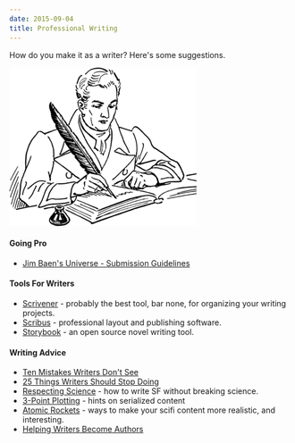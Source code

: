 ```yaml
---
date: 2015-09-04
title: Professional Writing
---
```


How do you make it as a writer? Here's some suggestions.

<!-- more -->

![Quill](/assets/art/quill.png)

#### Going Pro

* [Jim Baen's Universe - Submission Guidelines](http://www.baensuniverse.com/subguide.html)

#### Tools For Writers

* [Scrivener](http://www.literatureandlatte.com/) - probably the best tool, bar none, for organizing your writing projects.
* [Scribus](http://www.scribus.net/canvas/Scribus) - professional layout and publishing software.
* [Storybook](http://www.novelist.ch/joomla/) - an open source novel writing tool.

#### Writing Advice

* [Ten Mistakes Writers Don't See](http://www.holtuncensored.com/hu/the-ten-mistakes/)
* [25 Things Writers Should Stop Doing](http://terribleminds.com/ramble/2012/01/03/25-things-writers-should-stop-doing/)
* [Respecting Science](http://www.projectrho.com/public_html/rocket/respectscience.php) - how to write SF without breaking science.
* [3-Point Plotting](http://thrillbent.com/blog/3-point-plotting/) - hints on serialized content
* [Atomic Rockets](http://www.projectrho.com/public_html/rocket/crossindex.php) - ways to make your scifi content more realistic, and interesting.
* [Helping Writers Become Authors](http://www.helpingwritersbecomeauthors.com/)
